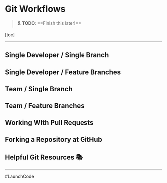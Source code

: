 # Git Workflows

> :reminder_ribbon: **TODO**: ==Finish this later!==

[toc]

---

## Single Developer / Single Branch

## Single Developer / Feature Branches

## Team / Single Branch

## Team / Feature Branches

## Working WIth Pull Requests

## Forking a Repository at GitHub

## Helpful Git Resources :books:

---

#LaunchCode